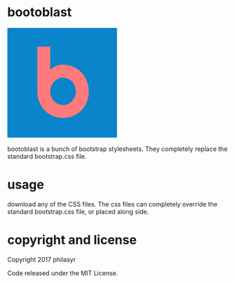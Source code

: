# bootoblast

![bootoblast](https://raw.githubusercontent.com/philasyr/bootoblast/master/b.png)

bootoblast is a bunch of bootstrap stylesheets. They completely replace the standard bootstrap.css file.

# usage
download any of the CSS files. The css files can completely override the standard bootstrap.css file, or placed along side.

# copyright and license

Copyright 2017 philasyr

Code released under the MIT License.
